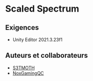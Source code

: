 # Scaled Spectrum

## Exigences

- Unity Editor 2021.3.23f1

## Auteurs et collaborateurs

- [S3TMOTH](https://github.com/S3TM0TH)
- [NoxGamingQC](https://github.com/NoxGamingQC)
